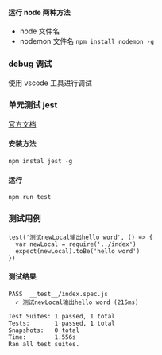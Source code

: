 #### 运行 node 两种方法

- node 文件名
- nodemon 文件名 `npm install nodemon -g`

### debug 调试

使用 vscode 工具进行调试

### 单元测试 jest

[官方文档](https://jestjs.io/docs/zh-Hans/getting-started)

#### 安装方法

`npm instal jest -g`

#### 运行

`npm run test`

### 测试用例

```
test('测试newLocal输出hello word', () => {
  var newLocal = require('../index')
  expect(newLocal).toBe('hello word')
})
```

#### 测试结果

```
PASS  __test__/index.spec.js
  ✓ 测试newLocal输出hello word (215ms)

Test Suites: 1 passed, 1 total
Tests:       1 passed, 1 total
Snapshots:   0 total
Time:        1.556s
Ran all test suites.
```
